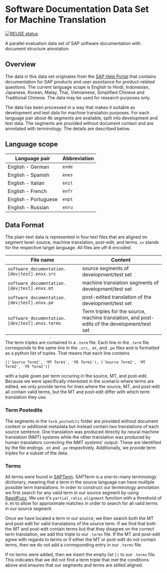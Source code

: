 # Software Documentation Data Set for Machine Translation

[![REUSE status](https://api.reuse.software/badge/github.com/SAP/software-documentation-data-set-for-machine-translation)](https://api.reuse.software/info/github.com/SAP/software-documentation-data-set-for-machine-translation)

A parallel evaluation data set of SAP software documentation with document structure annotation

## Overview
The data in this data set originates from the [SAP Help Portal](https://help.sap.com/) that contains documentation for SAP products and user assistance for product-related questions. The current language scope is English to Hindi, Indonesian, Japanese, Korean, Malay, Thai, Vietnamese, Simplified Chinese and Traditional Chinese. The data may be used for research purposes only.

The data has been processed in a way that makes it suitable as development and test data for machine translation purposes. For each language pair about 4k segments are available, split into development and test data. The segments are provided without document context and are annotated with terminology. The details are described below.

## Language scope

| **Language pair** | **Abbreviation** |
| --- | --- |
| English - German | `ende` |
| English - Spanish | `enes` |
| English - Italian | `enit` |
| English - French | `enfr` |
| English - Portuguese | `enpt` |
| English - Russian | `enru` |

## Data Format
The plain-text data is represented in four text files that are aligned on segment level: source, machine translation, post-edit, and terms. `xx` stands for the respective target language. All files are utf-8 encoded.

| **File name** | **Content** |
| --- | --- |
| `software_documentation.[dev\|test].enxx.src` | source segments of development/test set  |
| `software_documentation.[dev\|test].enxx.mt` | machine translation segments of development/test set  |
| `software_documentation.[dev\|test].enxx.pe` | post-edited translation of the development/test set |
| `software_documentation.[dev\|test].enxx.terms` | Term triples for the source, machine translation, and post-edits of the development/test set |

The term triples are contained in a `.term` file. Each line in the `.term` file corresponds to the same line in the `.src`, `.mt`, and `.pe` files and is formatted as a python list of tuples. That means that each line contains

```
[('Source Term1', 'MT Term1', 'PE Term1'), ('Source Term2', 'MT Term2', 'PE Term2')]
```

with a tuple given per term occuring in the source, MT, and post-edit. Because we were specifically interested in the scenario where terms are edited, we only provide terms for lines where the source, MT, and post-edit all contain valid terms, but the MT and post-edit differ with which term translation they use.

### Term Postedits

The segments in the `term_postedits` folder are provided without document context or additional metadata but instead contain two translations of each source sentence. One translation was produced directly by neural machine translation (NMT) systems while the other translation was produced by human translators correcting the NMT systems' output. These are identified by the file endings `.mt` and `.pe` respectively. Additionally, we provide term triples for a subset of the data.

### Terms

All terms were found in [SAPTerm](https://www.sapterm.com/sap/bc/webdynpro/sap/sterm_webaccess#). SAPTerm is a one-to-many terminology dictionary, meaning that a term in the source language can have multiple possible term translations. In order to construct our terminology annotation we first search for any valid term in our source segment by using [RapidFuzz](https://github.com/rapidfuzz/RapidFuzz). We use it's `partial_ratio_alignment` function with a threshold of `0.95` to allow for approximate matches in order to search for all valid terms in our source segment.

Once we have located a term in our source, we then search both the MT and post-edit for valid translations of the source term. If we find that both the MT and post-edit contain terms but that they disagree on the correct term translation, we add this triple to our `.terms` file. If the MT and post-edit agree with regards to terms or if either the MT or post-edit do not contain terms, then we do not add a corresponding entry in our `.terms` file.

If no terms were added, then we insert the empty list `[]` to our `.terms` file. This indicates that we did not find a term triple that met the conditions above and ensures that our segments and terms are stilled aligned.
